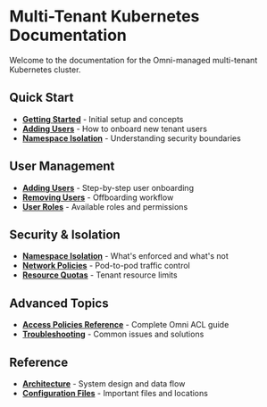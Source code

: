 # Multi-Tenant Kubernetes Documentation

Welcome to the documentation for the Omni-managed multi-tenant Kubernetes cluster.

## Quick Start

- **[Getting Started](getting-started.md)** - Initial setup and concepts
- **[Adding Users](adding-users.md)** - How to onboard new tenant users
- **[Namespace Isolation](namespace-isolation.md)** - Understanding security boundaries

## User Management

- **[Adding Users](adding-users.md)** - Step-by-step user onboarding
- **[Removing Users](removing-users.md)** - Offboarding workflow
- **[User Roles](user-roles.md)** - Available roles and permissions

## Security & Isolation

- **[Namespace Isolation](namespace-isolation.md)** - What's enforced and what's not
- **[Network Policies](network-policies.md)** - Pod-to-pod traffic control
- **[Resource Quotas](resource-quotas.md)** - Tenant resource limits

## Advanced Topics

- **[Access Policies Reference](access-policies-reference.md)** - Complete Omni ACL guide
- **[Troubleshooting](troubleshooting.md)** - Common issues and solutions

## Reference

- **[Architecture](architecture.md)** - System design and data flow
- **[Configuration Files](configuration-files.md)** - Important files and locations
